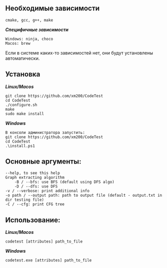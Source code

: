 **Необходимые зависимости**
---
    cmake, gcc, g++, make

***Специфичные зависимости***

    Windows: ninja, choco
    Macos: brew
Если в системе каких-то зависимостей нет, 
они будут установлены автоматически.

**Установка**
---
***Linux/Macos***

    git clone https://github.com/xm200/CodeTest
    cd CodeTest
    ./configure.sh
    make
    sudo make install

***Windows***

    В консоли администратора запустить:
    git clone https://github.com/xm200/CodeTest
    cd CodeTest
    .\install.ps1

**Основные аргументы**:
---
    --help, to see this help
    Graph extracting algorithm
        -B / --bfs: use BFS (default using DFS algo)
        -D / --dfs: use DFS
    -v / --verbose: print additional info
    -o path / --output path: path to output file (default - output.txt in dir testing file)
    -C / --cfg: print CFG tree

**Использование**:
---
***Linux/Macos***

    codetest [attributes] path_to_file

***Windows***

    codetest.exe [attributes] path_to_file
